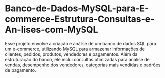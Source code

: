 # Banco-de-Dados-MySQL-para-E-commerce-Estrutura-Consultas-e-An-lises-com-MySQL
Esse projeto envolve a criação e análise de um banco de dados SQL para um e-commerce, utilizando MySQL para armazenar informações de clientes, pedidos, produtos, vendedores e pagamentos. Além da estruturação do banco, ele inclui consultas otimizadas para análise de vendas, desempenho dos vendedores, categorias mais vendidas e padrões de pagamento.
